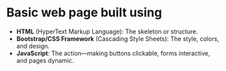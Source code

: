 # Basic web page built using
- **HTML** (HyperText Markup Language): The skeleton or structure.
- **Bootstrap/CSS Framework** (Cascading Style Sheets): The style, colors, and design.
- **JavaScript**: The action—making buttons clickable, forms interactive, and pages dynamic.
 
